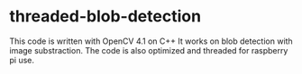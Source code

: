# threaded-blob-detection

This code is written with OpenCV 4.1 on C++
It works on blob detection with image substraction.
The code is also optimized and threaded for raspberry pi use. 
